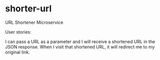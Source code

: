 # shorter-url
 URL Shortener Microservice
 
 

User stories:

  I can pass a URL as a parameter and I will receive a shortened URL in the JSON response.
  When I visit that shortened URL, it will redirect me to my original link.
